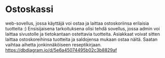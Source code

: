 # Ostoskassi
web-sovellus, jossa käyttäjä voi ostaa ja laittaa ostoskoriinsa erilaisia tuotteita :)
Ensisijaisena tarkoituksena olisi tehdä sovellus, jossa admin voi laittaa sivustolle ja tietokantaan
ostettavia tuotteita. Asiakkaat voivat sitten laittaa ostoskoreihinsa tuotteita ja saldojensa mukaan ostaa näitä.
Saatan vaihtaa aihetta jonkinnäköiseen reseptikirjaan.
https://dbdiagram.io/d/5e6a45074495b02c3b8829af
